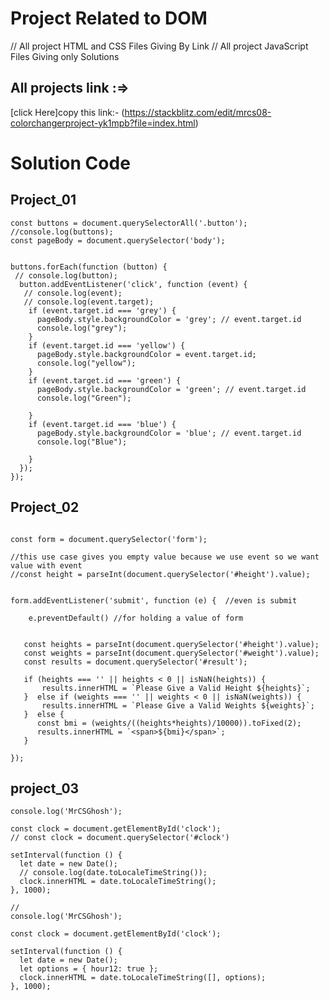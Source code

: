 # Project Related to DOM

// All project HTML and CSS Files Giving By Link
// All project JavaScript Files Giving only Solutions

## All projects link :=>
[click Here]copy this link:- (https://stackblitz.com/edit/mrcs08-colorchangerproject-yk1mpb?file=index.html)


# Solution Code

## Project_01

``````console.log("MrCSGhosh");
const buttons = document.querySelectorAll('.button');
//console.log(buttons);
const pageBody = document.querySelector('body');


buttons.forEach(function (button) {
 // console.log(button);
  button.addEventListener('click', function (event) {
   // console.log(event);
   // console.log(event.target);
    if (event.target.id === 'grey') {
      pageBody.style.backgroundColor = 'grey'; // event.target.id
      console.log("grey");
    }
    if (event.target.id === 'yellow') {
      pageBody.style.backgroundColor = event.target.id;
      console.log("yellow");
    }
    if (event.target.id === 'green') {
      pageBody.style.backgroundColor = 'green'; // event.target.id
      console.log("Green");

    }
    if (event.target.id === 'blue') {
      pageBody.style.backgroundColor = 'blue'; // event.target.id
      console.log("Blue");

    }
  });
});
``````
## Project_02

``````console.log("MrCSGhosh");

const form = document.querySelector('form');

//this use case gives you empty value because we use event so we want value with event
//const height = parseInt(document.querySelector('#height').value);


form.addEventListener('submit', function (e) {  //even is submit 

    e.preventDefault() //for holding a value of form


   const heights = parseInt(document.querySelector('#height').value);
   const weights = parseInt(document.querySelector('#weight').value);
   const results = document.querySelector('#result');

   if (heights === '' || heights < 0 || isNaN(heights)) {
       results.innerHTML = `Please Give a Valid Height ${heights}`;
   }  else if (weights === '' || weights < 0 || isNaN(weights)) {
       results.innerHTML = `Please Give a Valid Weights ${weights}`;
   }  else {
      const bmi = (weights/((heights*heights)/10000)).toFixed(2);
      results.innerHTML = `<span>${bmi}</span>`;
   }

});
``````
## project_03

``````
console.log('MrCSGhosh');

const clock = document.getElementById('clock');
// const clock = document.querySelector('#clock')

setInterval(function () {
  let date = new Date();
  // console.log(date.toLocaleTimeString());
  clock.innerHTML = date.toLocaleTimeString();
}, 1000);

//
console.log('MrCSGhosh');

const clock = document.getElementById('clock');

setInterval(function () {
  let date = new Date();
  let options = { hour12: true };
  clock.innerHTML = date.toLocaleTimeString([], options);
}, 1000);

``````

